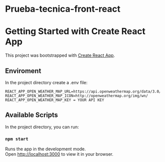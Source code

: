 # Prueba-tecnica-front-react

# Getting Started with Create React App

This project was bootstrapped with [Create React App](https://github.com/facebook/create-react-app).

## Enviroment

In the project directory create a .env file:

```
REACT_APP_OPEN_WEATHER_MAP_URL=https://api.openweathermap.org/data/3.0/onecall
REACT_APP_OPEN_WEATHER_MAP_ICON=http://openweathermap.org/img/wn/
REACT_APP_OPEN_WEATHER_MAP_KEY = YOUR API KEY
```

## Available Scripts

In the project directory, you can run:

### `npm start`

Runs the app in the development mode.\
Open [http://localhost:3000](http://localhost:3000) to view it in your browser.